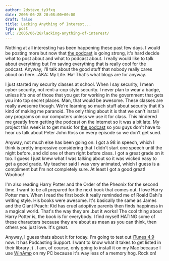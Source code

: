 ```yaml
---
author: 2dsteve_ty3fxq
date: 2005-06-28 20:08:00+00:00
draft: false
title: Lacking Anything of Interest...
type: post
url: /2005/06/28/lacking-anything-of-interest/
---
```


Nothing at all interesting has been happening these past few days. I would be posting more but now that [the podcast](http://steveandlando.blogspot.com) is going strong, it's hard decide what to post about and what to podcast about. I really would like to talk about everything but I'm saving everything that is really cool for the podcast. Anyway, I'll talk about the good stuff that nobody really cares about on here...AKA: My Life. Ha! That's what blogs are for anyway.

I just started my security classes at school. When I say security, I mean cyber security, not rent-a-cop style security. I never plan to wear a badge, unless it's one of those that you get for working in the government that gets you into top secret places. Man, that would be awesome. These classes are really awesome though. We're learning so much stuff about security that it's kind of making me paranoid. The only thing about it is that we can't install any programs on our computers unless we use it for class. This hindered me greatly from getting the podcast on the internet so it was a bit late. My project this week is to get music for [the podcast](http://steveandlando.blogspot.com) so you guys don't have to hear us talk about Peter John Ross on every episode so we don't get sued.

Anyway, not much else has been going on. I got a 98 in speech, which I think is pretty impressive considering that I didn't start one speech until the night before, and did one of them right before class. I got a great grade on it too. I guess I just knew what I was talking about so it was wicked easy to get a good grade. My teacher said I was very animated, which I guess is a compliment but I'm not completely sure. At least I got a good great! Woohoo!

I'm also reading Harry Potter and the Order of the Pheonix for the second time. I want to be all prepared for the next book that comes out. I love Harry Potter man. When I read the first book it really reminded me of Roald Dahl's writing style. His books were awesome. It's basically the same as James and the Giant Peach: Kid has cruel adoptive parents then finds happiness in a magical world. That's the way they are..but it works! The cool thing about Harry Potter is, the book is for everybody. I find myself HATING some of these characters because they are about as mean as you can think, then others you just love. It's great.

Anyway, I guess thats about it for today. I'm going to test out [iTunes 4.9](http://www.apple.com/itunes/) now. It has Podcasting Support. I want to know what it takes to get listed in their library ;) . I am, of course, only going to install it on my Mac because I use [WinAmp](http://www.winamp.com) on my PC because it's way less of a memory hog. Rock on!
